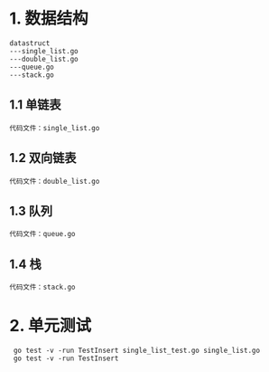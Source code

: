 # 1. 数据结构
    datastruct
    ---single_list.go
    ---double_list.go
    ---queue.go
    ---stack.go
    
## 1.1 单链表
    代码文件：single_list.go
## 1.2 双向链表
    代码文件：double_list.go
## 1.3 队列
    代码文件：queue.go
## 1.4 栈
    代码文件：stack.go
    
# 2. 单元测试
     go test -v -run TestInsert single_list_test.go single_list.go
     go test -v -run TestInsert